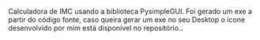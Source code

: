 Calculadora de IMC usando a biblioteca PysimpleGUI.
Foi gerado um exe a partir do código fonte, caso queira gerar um exe no seu Desktop o ícone desenvolvido por mim está disponível no repositório.. 
